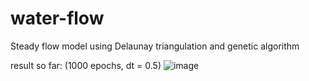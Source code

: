 # water-flow
Steady flow model using Delaunay triangulation and genetic algorithm

result so far: (1000 epochs, dt = 0.5)
![image](https://github.com/programmersockson/water-flow/assets/88203669/8bdce83b-aa60-49f4-ac31-8642d95c3241)
